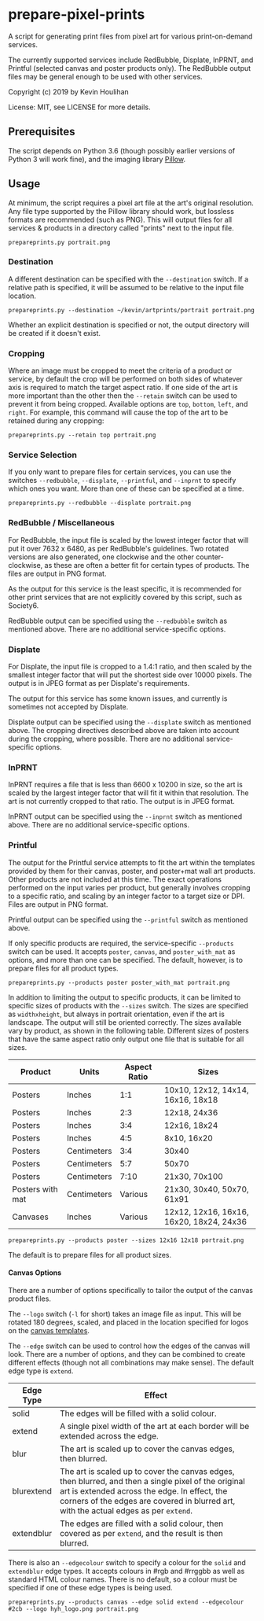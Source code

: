 # prepare-pixel-prints

A script for generating print files from pixel art for various print-on-demand services.

The currently supported services include RedBubble, Displate, InPRNT, and Printful (selected canvas and poster products only). The RedBubble output files may be general enough to be used with other services.

Copyright (c) 2019 by Kevin Houlihan

License: MIT, see LICENSE for more details.

## Prerequisites

The script depends on Python 3.6 (though possibly earlier versions of Python 3 will work fine), and the imaging library [Pillow](https://pillow.readthedocs.io/en/stable/index.html).

## Usage

At minimum, the script requires a pixel art file at the art's original resolution. Any file type supported by the Pillow library should work, but lossless formats are recommended (such as PNG). This will output files for all services & products in a directory called "prints" next to the input file.

```
prepareprints.py portrait.png
```

### Destination

A different destination can be specified with the `--destination` switch. If a relative path is specified, it will be assumed to be relative to the input file location.

```
prepareprints.py --destination ~/kevin/artprints/portrait portrait.png
```

Whether an explicit destination is specified or not, the output directory will be created if it doesn't exist.

### Cropping

Where an image must be cropped to meet the criteria of a product or service, by default the crop will be performed on both sides of whatever axis is required to match the target aspect ratio. If one side of the art is more important than the other then the `--retain` switch can be used to prevent it from being cropped. Available options are `top`, `bottom`, `left`, and `right`. For example, this command will cause the top of the art to be retained during any cropping:

```
prepareprints.py --retain top portrait.png
```

### Service Selection

If you only want to prepare files for certain services, you can use the switches `--redbubble`, `--displate`, `--printful`, and `--inprnt` to specify which ones you want. More than one of these can be specified at a time.

```
prepareprints.py --redbubble --displate portrait.png
```

### RedBubble / Miscellaneous

For RedBubble, the input file is scaled by the lowest integer factor that will put it over 7632 x 6480, as per RedBubble's guidelines. Two rotated versions are also generated, one clockwise and the other counter-clockwise, as these are often a better fit for certain types of products. The files are output in PNG format.

As the output for this service is the least specific, it is recommended for other print services that are not explicitly covered by this script, such as Society6.

RedBubble output can be specified using the `--redbubble` switch as mentioned above. There are no additional service-specific options.

### Displate

For Displate, the input file is cropped to a 1.4:1 ratio, and then scaled by the smallest integer factor that will put the shortest side over 10000 pixels. The output is in JPEG format as per Displate's requirements.

The output for this service has some known issues, and currently is sometimes not accepted by Displate.

Displate output can be specified using the `--displate` switch as mentioned above. The cropping directives described above are taken into account during the cropping, where possible. There are no additional service-specific options.

### InPRNT

InPRNT requires a file that is less than 6600 x 10200 in size, so the art is scaled by the largest integer factor that will fit it within that resolution. The art is not currently cropped to that ratio. The output is in JPEG format.

InPRNT output can be specified using the `--inprnt` switch as mentioned above. There are no additional service-specific options.

### Printful

The output for the Printful service attempts to fit the art within the templates provided by them for their canvas, poster, and poster+mat wall art products. Other products are not included at this time. The exact operations performed on the input varies per product, but generally involves cropping to a specific ratio, and scaling by an integer factor to a target size or DPI. Files are output in PNG format.

Printful output can be specified using the `--printful` switch as mentioned above.

If only specific products are required, the service-specific `--products` switch can be used. It accepts `poster`, `canvas`, and `poster_with_mat` as options, and more than one can be specified. The default, however, is to prepare files for all product types.

```
prepareprints.py --products poster poster_with_mat portrait.png
```

In addition to limiting the output to specific products, it can be limited to specific sizes of products with the `--sizes` switch. The sizes are specified as `widthxheight`, but always in portrait orientation, even if the art is landscape. The output will still be oriented correctly. The sizes available vary by product, as shown in the following table. Different sizes of posters that have the same aspect ratio only output one file that is suitable for all sizes.

Product | Units | Aspect Ratio | Sizes
------- | ----- | ------------ | -----
Posters | Inches | 1:1 | 10x10, 12x12, 14x14, 16x16, 18x18
Posters | Inches | 2:3 | 12x18, 24x36
Posters | Inches | 3:4 | 12x16, 18x24
Posters | Inches | 4:5 | 8x10, 16x20
Posters | Centimeters | 3:4 | 30x40
Posters | Centimeters | 5:7 | 50x70
Posters | Centimeters | 7:10 | 21x30, 70x100
Posters with mat | Centimeters | Various | 21x30, 30x40, 50x70, 61x91
Canvases | Inches | Various | 12x12, 12x16, 16x16, 16x20, 18x24, 24x36

```
prepareprints.py --products poster --sizes 12x16 12x18 portrait.png
```

The default is to prepare files for all product sizes.

#### Canvas Options

There are a number of options specifically to tailor the output of the canvas product files.

The `--logo` switch (`-l` for short) takes an image file as input. This will be rotated 180 degrees, scaled, and placed in the location specified for logos on the [canvas templates](https://printful.s3.amazonaws.com/upload/guideline/CANVAS.zip).

The `--edge` switch can be used to control how the edges of the canvas will look. There are a number of options, and they can be combined to create different effects (though not all combinations may make sense). The default edge type is `extend`.

Edge Type | Effect
--------- | ------
solid | The edges will be filled with a solid colour.
extend | A single pixel width of the art at each border will be extended across the edge.
blur | The art is scaled up to cover the canvas edges, then blurred.
blurextend | The art is scaled up to cover the canvas edges, then blurred, and then a single pixel of the original art is extended across the edge. In effect, the corners of the edges are covered in blurred art, with the actual edges as per `extend`.
extendblur | The edges are filled with a solid colour, then covered as per `extend`, and the result is then blurred.

There is also an `--edgecolour` switch to specify a colour for the `solid` and `extendblur` edge types. It accepts colours in #rgb and #rrggbb as well as standard HTML colour names. There is no default, so a colour must be specified if one of these edge types is being used.

```
prepareprints.py --products canvas --edge solid extend --edgecolour #2cb --logo hyh_logo.png portrait.png
```